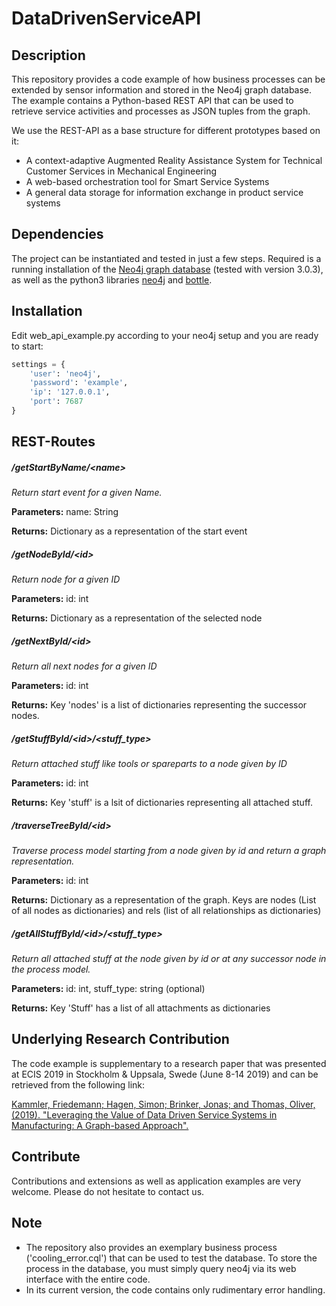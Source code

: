 # DataDrivenServiceAPI

## Description

This repository provides a code example of how business processes can be extended by sensor information and stored in the Neo4j graph database. The example contains a Python-based REST API that can be used to retrieve service activities and processes as JSON tuples from the graph.

We use the REST-API as a base structure for different prototypes based on it:

- A context-adaptive Augmented Reality Assistance System for Technical Customer Services in Mechanical Engineering
- A web-based orchestration tool for Smart Service Systems
- A general data storage for information exchange in product service systems

## Dependencies

The project can be instantiated and tested in just a few steps. Required is a running installation of the [Neo4j graph database](https://neo4j.com/) (tested with version 3.0.3), as well as the python3 libraries [neo4j](https://github.com/neo4j/neo4j-python-driver) and [bottle](https://github.com/bottlepy/bottle).

## Installation

Edit web_api_example.py according to your neo4j setup and you are ready to start:

```python
settings = {
    'user': 'neo4j',
    'password': 'example',
    'ip': '127.0.0.1',
    'port': 7687
}
```

## REST-Routes

##### /getStartByName/\<name\>
    
*Return start event for a given Name.*
    
 **Parameters:** name: String

 **Returns:** Dictionary as a representation of the start event
    
##### /getNodeById/\<id\>

*Return node for a given ID*

**Parameters:** id: int

**Returns:** Dictionary as a representation of the selected node

##### /getNextById/\<id\>

*Return all next nodes for a given ID*
    
**Parameters:** id: int

**Returns:** Key 'nodes' is a list of dictionaries representing the successor nodes.

##### /getStuffById/\<id\>/\<stuff_type\>
    
*Return attached stuff like tools or spareparts to a node given by ID*   
    
**Parameters:** id: int
    
**Returns:** Key 'stuff' is a lsit of dictionaries representing all attached stuff.

##### /traverseTreeById/\<id\>

*Traverse process model starting from a node given by id and return a graph representation.*

**Parameters:** id: int

**Returns:** Dictionary as a representation of the graph. Keys are nodes (List of all nodes as dictionaries) and rels (list of all relationships as dictionaries)

##### /getAllStuffById/\<id\>/\<stuff_type\>
    
*Return all attached stuff at the node given by id or at any successor node in the process model.*
    
**Parameters:** id: int, stuff_type: string (optional)

**Returns:** Key 'Stuff' has a list of all attachments as dictionaries

## Underlying Research Contribution

The code example is supplementary to a research paper that was presented at ECIS 2019 in Stockholm & Uppsala, Swede (June 8-14 2019) and can be retrieved from the following link:

[Kammler, Friedemann; Hagen, Simon; Brinker, Jonas; and Thomas, Oliver, (2019). "Leveraging the Value of Data Driven Service Systems in Manufacturing: A Graph-based Approach".](https://aisel.aisnet.org/ecis2019_rp/189)

## Contribute

Contributions and extensions as well as application examples are very welcome. Please do not hesitate to contact us.

## Note
- The repository also provides an exemplary business process ('cooling_error.cql') that can be used to test the database. To store the process in the database, you must simply query neo4j via its web interface with the entire code.
- In its current version, the code contains only rudimentary error handling.
